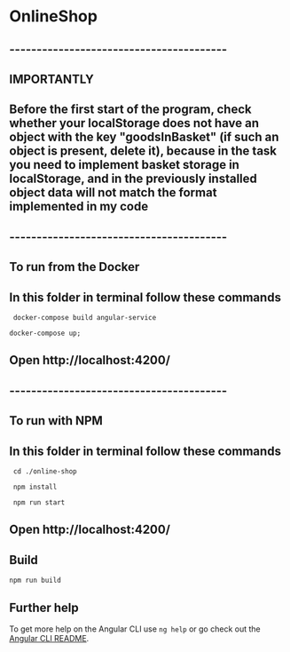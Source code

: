 # OnlineShop

## ----------------------------------------

## IMPORTANTLY

## Before the first start of the program, check whether your localStorage does not have an object with the key "goodsInBasket" (if such an object is present, delete it), because in the task you need to implement basket storage in localStorage, and in the previously installed object data will not match the format implemented in my code

## ----------------------------------------

## To run from the Docker

## In this folder in terminal follow these commands

```
 docker-compose build angular-service

```

```
docker-compose up;
```

## Open http://localhost:4200/

## ----------------------------------------

## To run with NPM

## In this folder in terminal follow these commands

```
 cd ./online-shop

```

```
 npm install

```

```
 npm run start

```

## Open http://localhost:4200/

## Build

```
npm run build

```

## Further help

To get more help on the Angular CLI use `ng help` or go check out the [Angular CLI README](https://github.com/angular/angular-cli/blob/master/README.md).
